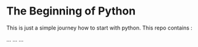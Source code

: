 # The Beginning of Python

This is just a simple journey how to start with python. This repo contains :

...
...
...